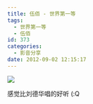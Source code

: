 ```yaml
---
title: 伍佰 - 世界第一等
tags:
  - 世界第一等
  - 伍佰
id: 373
categories:
  - 影音分享
date: 2012-09-02 12:15:17
---
```


[![](http://img.youtube.com/vi/jPu3u8kfxCw/0.jpg)](http://www.youtube.com/watch?v=jPu3u8kfxCw "")

感觉比刘德华唱的好听 (:Q